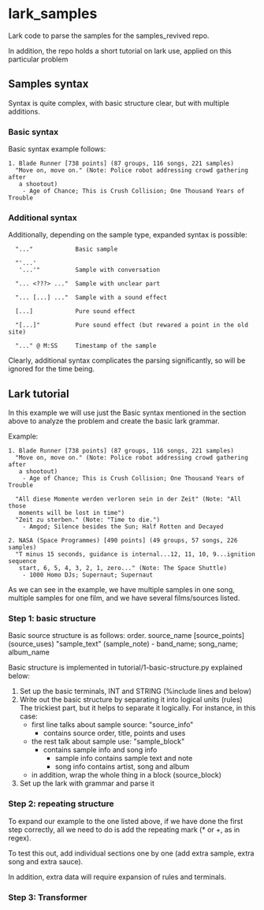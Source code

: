 # lark_samples
Lark code to parse the samples for the samples_revived repo.

In addition, the repo holds a short tutorial on lark use, applied on this
particular problem

## Samples syntax
Syntax is quite complex, with basic structure clear, but with multiple additions.

### Basic syntax
Basic syntax example follows:
```
1. Blade Runner [738 points] (87 groups, 116 songs, 221 samples)
  "Move on, move on." (Note: Police robot addressing crowd gathering after
   a shootout)
    - Age of Chance; This is Crush Collision; One Thousand Years of Trouble
```


### Additional syntax
Additionally, depending on the sample type, expanded syntax is possible:
```
  "..."            Basic sample

  "'...'           
   '...'"          Sample with conversation

  "... <???> ..."  Sample with unclear part

  "... [...] ..."  Sample with a sound effect

  [...]            Pure sound effect

  "[...]"          Pure sound effect (but rewared a point in the old site)

  "..." @ M:SS     Timestamp of the sample
```

Clearly, additional syntax complicates the parsing significantly, 
so will be ignored for the time being.

## Lark tutorial
In this example we will use just the Basic syntax mentioned in the section
above to analyze the problem and create the basic lark grammar. 

Example:
```
1. Blade Runner [738 points] (87 groups, 116 songs, 221 samples)
  "Move on, move on." (Note: Police robot addressing crowd gathering after
   a shootout)
    - Age of Chance; This is Crush Collision; One Thousand Years of Trouble

  "All diese Momente werden verloren sein in der Zeit" (Note: "All those
   moments will be lost in time")
  "Zeit zu sterben." (Note: "Time to die.")
    - Amgod; Silence besides the Sun; Half Rotten and Decayed
  
2. NASA (Space Programmes) [490 points] (49 groups, 57 songs, 226 samples)
  "T minus 15 seconds, guidance is internal...12, 11, 10, 9...ignition sequence
   start, 6, 5, 4, 3, 2, 1, zero..." (Note: The Space Shuttle)
    - 1000 Homo DJs; Supernaut; Supernaut
```

As we can see in the example, we have multiple samples in one song, 
multiple samples for one film, and we have several films/sources listed.

### Step 1: basic structure
Basic source structure is as follows:
order. source_name [source_points] (source_uses)
    "sample_text" (sample_note)
        - band_name; song_name; album_name

Basic structure is implemented in tutorial/1-basic-structure.py explained below:
1. Set up the basic terminals, INT and STRING (%include lines and below)
2. Write out the basic structure by separating it into logical units (rules)
   The trickiest part, but it helps to separate it logically. 
   For instance, in this case:
     - first line talks about sample source: "source_info"
        - contains source order, title, points and uses
     - the rest talk about sample use: "sample_block"
        - contains sample info and song info
            - sample info contains sample text and note
            - song info contains artist, song and album
     - in addition, wrap the whole thing in a block (source_block) 
3. Set up the lark with grammar and parse it

### Step 2: repeating structure
To expand our example to the one listed above, if we have done the first step
correctly, all we need to do is add the repeating mark (* or +, as in regex).

To test this out, add individual sections one by one (add extra sample, extra
song and extra sauce).

In addition, extra data will require expansion of rules and terminals.

### Step 3: Transformer